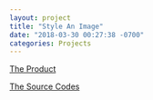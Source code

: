 ```yaml
---
layout: project
title: "Style An Image"
date: "2018-03-30 00:27:38 -0700"
categories: Projects
---
```


[The Product](https://curious-yu.github.io/GoogleFrontEnd-Phase1-StyleAImage/)

[The Source Codes](https://github.com/Curious-Yu/GoogleFrontEnd-Phase1-StyleAImage)
